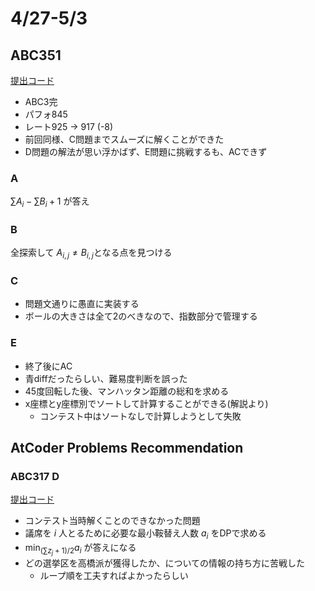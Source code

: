 # 4/27-5/3

## ABC351

[提出コード](https://atcoder.jp/contests/abc351/submissions?f.User=dye8128)

- ABC3完
- パフォ845
- レート925 -> 917 (-8)
- 前回同様、C問題までスムーズに解くことができた
- D問題の解法が思い浮かばず、E問題に挑戦するも、ACできず

### A

$\sum A_i - \sum B_i + 1$ が答え

### B

全探索して $A_{i,j}\ne B_{i,j}$となる点を見つける

### C

- 問題文通りに愚直に実装する
- ボールの大きさは全て2のべきなので、指数部分で管理する

### E

- 終了後にAC
- 青diffだったらしい、難易度判断を誤った
- 45度回転した後、マンハッタン距離の総和を求める
- x座標とy座標別でソートして計算することができる(解説より)
  - コンテスト中はソートなしで計算しようとして失敗

## AtCoder Problems Recommendation

### ABC317 D

[提出コード](https://atcoder.jp/contests/abc317/submissions/53020369)

- コンテスト当時解くことのできなかった問題
- 議席を $i$ 人とるために必要な最小鞍替え人数 $a_i$ をDPで求める
- $\min_{(\sum z_j + 1)/2}a_i$ が答えになる
- どの選挙区を高橋派が獲得したか、についての情報の持ち方に苦戦した
  - ループ順を工夫すればよかったらしい
